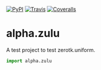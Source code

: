 [![PyPI](https://img.shields.io/pypi/v/alpha.zulu.svg?style=flat-square)]()
[![Travis](https://img.shields.io/travis/alpha/zulu.svg?style=flat-square)]()
[![Coveralls](https://img.shields.io/coveralls/alpha/zulu.svg?style=flat-square)]()

# alpha.zulu

A test project to test zerotk.uniform.

```python
import alpha.zulu
```
